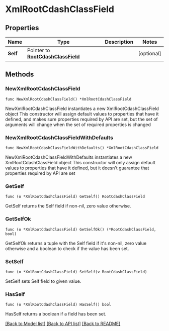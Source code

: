 # XmlRootCdashClassField

## Properties

Name | Type | Description | Notes
------------ | ------------- | ------------- | -------------
**Self** | Pointer to [**RootCdashClassField**](RootCdashClassField.md) |  | [optional] 

## Methods

### NewXmlRootCdashClassField

`func NewXmlRootCdashClassField() *XmlRootCdashClassField`

NewXmlRootCdashClassField instantiates a new XmlRootCdashClassField object
This constructor will assign default values to properties that have it defined,
and makes sure properties required by API are set, but the set of arguments
will change when the set of required properties is changed

### NewXmlRootCdashClassFieldWithDefaults

`func NewXmlRootCdashClassFieldWithDefaults() *XmlRootCdashClassField`

NewXmlRootCdashClassFieldWithDefaults instantiates a new XmlRootCdashClassField object
This constructor will only assign default values to properties that have it defined,
but it doesn't guarantee that properties required by API are set

### GetSelf

`func (o *XmlRootCdashClassField) GetSelf() RootCdashClassField`

GetSelf returns the Self field if non-nil, zero value otherwise.

### GetSelfOk

`func (o *XmlRootCdashClassField) GetSelfOk() (*RootCdashClassField, bool)`

GetSelfOk returns a tuple with the Self field if it's non-nil, zero value otherwise
and a boolean to check if the value has been set.

### SetSelf

`func (o *XmlRootCdashClassField) SetSelf(v RootCdashClassField)`

SetSelf sets Self field to given value.

### HasSelf

`func (o *XmlRootCdashClassField) HasSelf() bool`

HasSelf returns a boolean if a field has been set.


[[Back to Model list]](../README.md#documentation-for-models) [[Back to API list]](../README.md#documentation-for-api-endpoints) [[Back to README]](../README.md)


